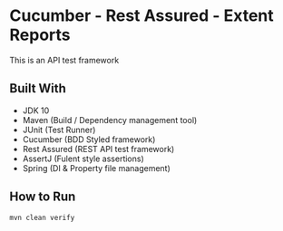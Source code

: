 # Cucumber - Rest Assured - Extent Reports
This is an API test framework
## Built With
- JDK 10
- Maven (Build / Dependency management tool)
- JUnit (Test Runner)
- Cucumber (BDD Styled framework)
- Rest Assured (REST API test framework)
- AssertJ (Fulent style assertions)
- Spring (DI & Property file management)
## How to Run
```mvn clean verify ```

